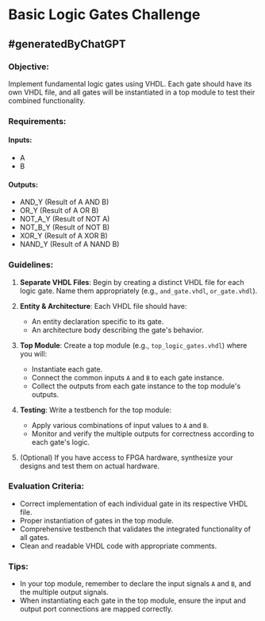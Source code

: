 # Basic Logic Gates Challenge
## #generatedByChatGPT

### Objective:
Implement fundamental logic gates using VHDL. Each gate should have its own VHDL file, and all gates will be instantiated in a top module to test their combined functionality.

### Requirements:

#### Inputs:
- A
- B

#### Outputs:
- AND_Y (Result of A AND B)
- OR_Y (Result of A OR B)
- NOT_A_Y (Result of NOT A)
- NOT_B_Y (Result of NOT B)
- XOR_Y (Result of A XOR B)
- NAND_Y (Result of A NAND B)

### Guidelines:

1. **Separate VHDL Files**: Begin by creating a distinct VHDL file for each logic gate. Name them appropriately (e.g., `and_gate.vhdl`, `or_gate.vhdl`).

2. **Entity & Architecture**: Each VHDL file should have:
   - An entity declaration specific to its gate.
   - An architecture body describing the gate's behavior.

3. **Top Module**: Create a top module (e.g., `top_logic_gates.vhdl`) where you will:
   - Instantiate each gate.
   - Connect the common inputs `A` and `B` to each gate instance.
   - Collect the outputs from each gate instance to the top module's outputs.

4. **Testing**: Write a testbench for the top module:
   - Apply various combinations of input values to `A` and `B`.
   - Monitor and verify the multiple outputs for correctness according to each gate's logic.

5. (Optional) If you have access to FPGA hardware, synthesize your designs and test them on actual hardware.

### Evaluation Criteria:

- Correct implementation of each individual gate in its respective VHDL file.
- Proper instantiation of gates in the top module.
- Comprehensive testbench that validates the integrated functionality of all gates.
- Clean and readable VHDL code with appropriate comments.

### Tips:

- In your top module, remember to declare the input signals `A` and `B`, and the multiple output signals.
- When instantiating each gate in the top module, ensure the input and output port connections are mapped correctly.
